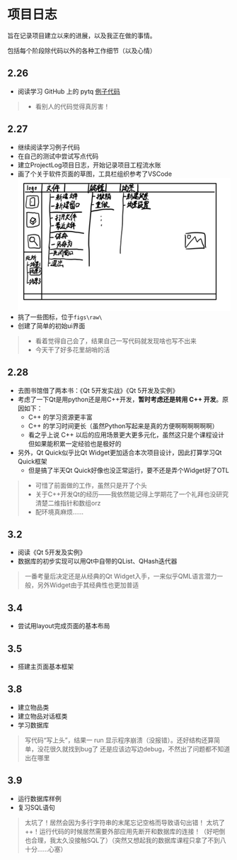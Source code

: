 # 项目日志

旨在记录项目建立以来的进展，以及我正在做的事情。

包括每个阶段除代码以外的各种工作细节（以及心情）

## 2.26

- 阅读学习 GitHub 上的 pytq [例子代码](https://github.com/pyqt/examples)

> - 看别人的代码觉得真厉害！

## 2.27

- 继续阅读学习例子代码
- 在自己的测试中尝试写点代码
- 建立ProjectLog项目日志，开始记录项目工程流水账
- 画了个关于软件页面的草图，工具栏组织参考了VSCode
  ![ ](figs/主界面_v1.0.jpg)
- 挑了一些图标，位于`figs\raw\`
- 创建了简单的初始ui界面

> - 看着觉得自己会了，结果自己一写代码就发现啥也写不出来
> - 今天干了好多花里胡哨的活

## 2.28

- 去图书馆借了两本书：《Qt 5开发实战》《Qt 5开发及实例》
- 考虑了一下Qt是用python还是用C++开发，**暂时考虑还是转用 C++ 开发**。原因如下：
  - C++ 的学习资源更丰富
  - C++ 的学习时间更长（虽然Python写起来是真的方便啊啊啊啊啊啊）
  - 看之乎上说 C++ 以后的应用场景更大更多元化，虽然这只是个课程设计但如果能积累一定经验也是极好的
- 另外，Qt Quick似乎比Qt Widget更加适合本次项目设计，因此打算学习Qt Quick框架
  - 但是搞了半天Qt Quick好像也没正常运行，要不还是弄个Widget好了OTL

> - 可惜了前面做的工作，虽然只是开了个头
> - 关于C++开发Qt的经历——我依然能记得上学期花了一个礼拜也没研究清楚二维指针和数组orz
> - 配环境真麻烦……

## 3.2

- 阅读《Qt 5开发及实例》
- 数据库的初步实现可以用Qt中自带的QList、QHash迭代器

> 一番考量后决定还是从经典的Qt Widget入手，一来似乎QML语言潜力一般，另外Widget由于其经典性也更加普适

## 3.4

- 尝试用layout完成页面的基本布局

## 3.5

- 搭建主页面基本框架

## 3.8

- 建立物品类
- 建立物品对话框类
- 学习数据库

> 写代码“写上头”，结果一 run 显示程序崩溃（没报错）。还好结构还算简单，没花很久就找到bug了
> 还是应该边写边debug，不然出了问题都不知道出在哪里

## 3.9

- 运行数据库样例
- 复习SQL语句

> 太坑了！居然会因为多行字符串的末尾忘记空格而导致语句出错！
> 太坑了++！运行代码的时候居然需要外部应用先断开和数据库的连接！（好吧倒也合理，我太久没接触SQL了）（突然又想起我的数据库课程只拿了不到八十分……心塞）
